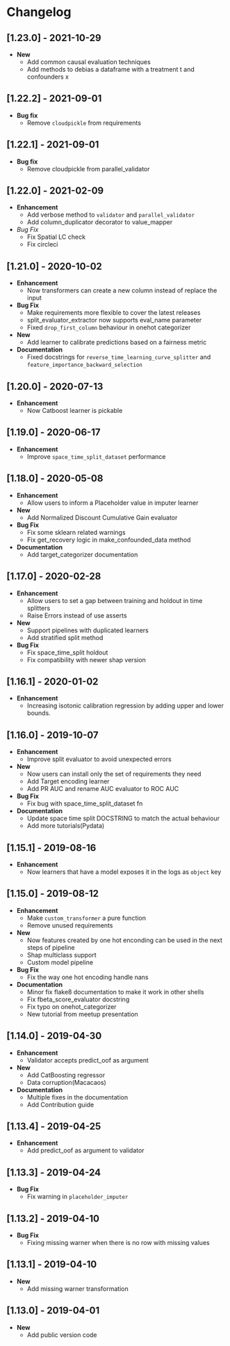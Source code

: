 # Changelog

## [1.23.0] - 2021-10-29
- **New**
    - Add common causal evaluation techniques
    - Add methods to debias a dataframe with a treatment t and confounders x

## [1.22.2] - 2021-09-01
- **Bug fix**
    - Remove `cloudpickle` from requirements

## [1.22.1] - 2021-09-01
- **Bug fix**
    - Remove cloudpickle from parallel_validator

## [1.22.0] -  2021-02-09
- **Enhancement**
    - Add verbose method to `validator` and `parallel_validator`
    - Add column_duplicator decorator to value_mapper
- *Bug Fix*
    - Fix Spatial LC check
    - Fix circleci

## [1.21.0] - 2020-10-02
- **Enhancement**
    - Now transformers can create a new column instead of replace the input
- **Bug Fix**
    - Make requirements more flexible to cover the latest releases
    - split_evaluator_extractor now supports eval_name parameter
    - Fixed `drop_first_column` behaviour in onehot categorizer
- **New**
    - Add learner to calibrate predictions based on a fairness metric
- **Documentation**
    - Fixed docstrings for `reverse_time_learning_curve_splitter` and `feature_importance_backward_selection`

## [1.20.0] - 2020-07-13
- **Enhancement**
    - Now Catboost learner is pickable

## [1.19.0] - 2020-06-17
- **Enhancement**
    - Improve `space_time_split_dataset` performance

## [1.18.0] - 2020-05-08
- **Enhancement**
    - Allow users to inform a Placeholder value in imputer learner
- **New**
    - Add Normalized Discount Cumulative Gain evaluator
- **Bug Fix**
    - Fix some sklearn related warnings
    - Fix get_recovery logic in make_confounded_data method
- **Documentation**
    - Add target_categorizer documentation

## [1.17.0] - 2020-02-28
- **Enhancement**
    - Allow users to set a gap between training and holdout in time splitters
    - Raise Errors instead of use asserts
- **New**
    - Support pipelines with duplicated learners
    - Add stratified split method
- **Bug Fix**
    - Fix space_time_split holdout
    - Fix compatibility with newer shap version

## [1.16.1] - 2020-01-02
- **Enhancement**
    - Increasing isotonic calibration regression by adding upper and lower bounds.

## [1.16.0] - 2019-10-07
- **Enhancement**
    - Improve split evaluator to avoid unexpected errors
- **New**
    - Now users can install only the set of requirements they need
    - Add Target encoding learner
    - Add PR AUC and rename AUC evaluator to ROC AUC
- **Bug Fix**
    - Fix bug with space_time_split_dataset fn
- **Documentation**
    - Update space time split DOCSTRING to match the actual behaviour
    - Add more tutorials(Pydata)

## [1.15.1] - 2019-08-16
- **Enhancement**
    - Now learners that have a model exposes it in the logs as `object` key

## [1.15.0] - 2019-08-12
- **Enhancement**
    - Make `custom_transformer` a pure function
    - Remove unused requirements
- **New**
    - Now features created by one hot enconding can be used in the next steps of pipeline
    - Shap multiclass support
    - Custom model pipeline
- **Bug Fix**
    - Fix the way one hot encoding handle nans
- **Documentation**
    - Minor fix flake8 documentation to make it work in other shells
    - Fix fbeta_score_evaluator docstring
    - Fix typo on onehot_categorizer
    - New tutorial from meetup presentation

## [1.14.0] - 2019-04-30
- **Enhancement**
    - Validator accepts predict_oof as argument
- **New**
    - Add CatBoosting regressor
    - Data corruption(Macacaos)
- **Documentation**
    - Multiple fixes in the documentation
    - Add Contribution guide

## [1.13.4] - 2019-04-25
- **Enhancement**
    - Add predict_oof as argument to validator

## [1.13.3] - 2019-04-24
- **Bug Fix**
    - Fix warning in `placeholder_imputer`

## [1.13.2] - 2019-04-10
- **Bug Fix**
    - Fixing missing warner when there is no row with missing values

## [1.13.1] - 2019-04-10
- **New**
    - Add missing warner transformation

## [1.13.0] - 2019-04-01
- **New**
    - Add public version code

